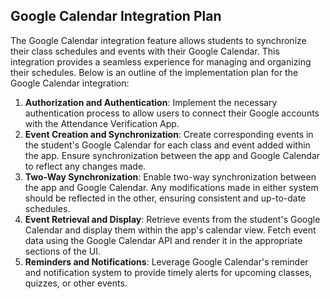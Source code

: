 ## Google Calendar Integration Plan

The Google Calendar integration feature allows students to synchronize their class schedules and events with their Google Calendar. This integration provides a seamless experience for managing and organizing their schedules. Below is an outline of the implementation plan for the Google Calendar integration:

1. **Authorization and Authentication**: Implement the necessary authentication process to allow users to connect their Google accounts with the Attendance Verification App.
2. **Event Creation and Synchronization**: Create corresponding events in the student's Google Calendar for each class and event added within the app. Ensure synchronization between the app and Google Calendar to reflect any changes made.
3. **Two-Way Synchronization**: Enable two-way synchronization between the app and Google Calendar. Any modifications made in either system should be reflected in the other, ensuring consistent and up-to-date schedules.
4. **Event Retrieval and Display**: Retrieve events from the student's Google Calendar and display them within the app's calendar view. Fetch event data using the Google Calendar API and render it in the appropriate sections of the UI.
5. **Reminders and Notifications**: Leverage Google Calendar's reminder and notification system to provide timely alerts for upcoming classes, quizzes, or other events.
